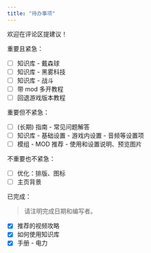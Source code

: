 ```yaml
---
title: "待办事项"
---
```


欢迎在评论区提建议！

重要且紧急：
- [ ] 知识库 - 戴森球
- [ ] 知识库 - 黑雾科技
- [ ] 知识库 - 战斗
- [ ] 带 mod 多开教程
- [ ] 回退游戏版本教程

重要但不紧急：
- [ ] (长期) 指南 - 常见问题解答
- [ ] 知识库 - 基础设置 - 游戏内设置 - 音频等设置项
- [ ] 模组 - MOD 推荐 - 使用和设置说明、预览图片

不重要也不紧急：
- [ ] 优化：排版、图标
- [ ] 主页背景

已完成：
> 请注明完成日期和编写者。
- [x] 推荐的视频攻略
- [x] 如何使用知识库
- [x] 手册 - 电力